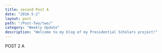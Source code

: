 ```yaml
---
title: second Post A
date: "2016-5-2"
layout: post
path: "/Post-Two/two/"
category: "Weekly Update"
description: "Welcome to my blog of my Presidential Scholars project!"
---
```

POST 2 A
